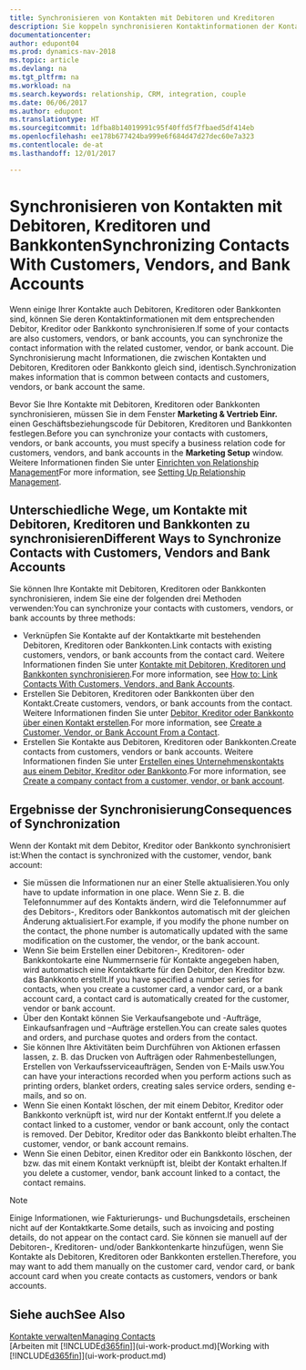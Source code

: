 ```yaml
---
title: Synchronisieren von Kontakten mit Debitoren und Kreditoren
description: Sie koppeln synchronisieren Kontaktinformationen der Kontakte, die auch Debitoren, Kreditoren oder Bankkonten sind, so aktualisieren Sie nur Informationen in einem Bereich.
documentationcenter: 
author: edupont04
ms.prod: dynamics-nav-2018
ms.topic: article
ms.devlang: na
ms.tgt_pltfrm: na
ms.workload: na
ms.search.keywords: relationship, CRM, integration, couple
ms.date: 06/06/2017
ms.author: edupont
ms.translationtype: HT
ms.sourcegitcommit: 1dfba8b14019991c95f40ffd5f7fbaed5df414eb
ms.openlocfilehash: ee178b677424ba999e6f684d47d27dec60e7a323
ms.contentlocale: de-at
ms.lasthandoff: 12/01/2017

---
```

# <a name="synchronizing-contacts-with-customers-vendors-and-bank-accounts"></a><span data-ttu-id="e7800-103">Synchronisieren von Kontakten mit Debitoren, Kreditoren und Bankkonten</span><span class="sxs-lookup"><span data-stu-id="e7800-103">Synchronizing Contacts With Customers, Vendors, and Bank Accounts</span></span>
<span data-ttu-id="e7800-104">Wenn einige Ihrer Kontakte auch Debitoren, Kreditoren oder Bankkonten sind, können Sie deren Kontaktinformationen mit dem entsprechenden Debitor, Kreditor oder Bankkonto synchronisieren.</span><span class="sxs-lookup"><span data-stu-id="e7800-104">If some of your contacts are also customers, vendors, or bank accounts, you can synchronize the contact information with the related customer, vendor, or bank account.</span></span> <span data-ttu-id="e7800-105">Die Synchronisierung macht Informationen, die zwischen Kontakten und Debitoren, Kreditoren oder Bankkonto gleich sind, identisch.</span><span class="sxs-lookup"><span data-stu-id="e7800-105">Synchronization makes information that is common between contacts and customers, vendors, or bank account the same.</span></span>  

<span data-ttu-id="e7800-106">Bevor Sie Ihre Kontakte mit Debitoren, Kreditoren oder Bankkonten synchronisieren, müssen Sie in dem Fenster **Marketing & Vertrieb Einr.** einen Geschäftsbeziehungscode für Debitoren, Kreditoren und Bankkonten festlegen.</span><span class="sxs-lookup"><span data-stu-id="e7800-106">Before you can synchronize your contacts with customers, vendors, or bank accounts, you must specify a business relation code for customers, vendors, and bank accounts in the **Marketing Setup** window.</span></span> <span data-ttu-id="e7800-107">Weitere Informationen finden Sie unter [Einrichten von Relationship Management](marketing-setup-marketing.md)</span><span class="sxs-lookup"><span data-stu-id="e7800-107">For more information, see [Setting Up Relationship Management](marketing-setup-marketing.md).</span></span>

## <a name="different-ways-to-synchronize-contacts-with-customers-vendors-and-bank-accounts"></a><span data-ttu-id="e7800-108">Unterschiedliche Wege, um Kontakte mit Debitoren, Kreditoren und Bankkonten zu synchronisieren</span><span class="sxs-lookup"><span data-stu-id="e7800-108">Different Ways to Synchronize Contacts with Customers, Vendors and Bank Accounts</span></span>
<span data-ttu-id="e7800-109">Sie können Ihre Kontakte mit Debitoren, Kreditoren oder Bankkonten synchronisieren, indem Sie eine der folgenden drei Methoden verwenden:</span><span class="sxs-lookup"><span data-stu-id="e7800-109">You can synchronize your contacts with customers, vendors, or bank accounts by three methods:</span></span>

* <span data-ttu-id="e7800-110">Verknüpfen Sie Kontakte auf der Kontaktkarte mit bestehenden Debitoren, Kreditoren oder Bankkonten.</span><span class="sxs-lookup"><span data-stu-id="e7800-110">Link contacts with existing customers, vendors, or bank accounts from the contact card.</span></span> <span data-ttu-id="e7800-111">Weitere Informationen finden Sie unter [Kontakte mit Debitoren, Kreditoren und Bankkonten synchronisieren](marketing-how-link-contact.md).</span><span class="sxs-lookup"><span data-stu-id="e7800-111">For more information, see [How to: Link Contacts With Customers, Vendors, and Bank Accounts](marketing-how-link-contact.md).</span></span>
* <span data-ttu-id="e7800-112">Erstellen Sie Debitoren, Kreditoren oder Bankkonten über den Kontakt.</span><span class="sxs-lookup"><span data-stu-id="e7800-112">Create customers, vendors, or bank accounts from the contact.</span></span> <span data-ttu-id="e7800-113">Weitere Informationen finden Sie unter [Debitor, Kreditor oder Bankkonto über einen Kontakt erstellen](marketing-how-create-contacts-new-customers-vendors-bank-accounts.md).</span><span class="sxs-lookup"><span data-stu-id="e7800-113">For more information, see [Create a Customer, Vendor, or Bank Account From a Contact](marketing-how-create-contacts-new-customers-vendors-bank-accounts.md).</span></span>
* <span data-ttu-id="e7800-114">Erstellen Sie Kontakte aus Debitoren, Kreditoren oder Bankkonten.</span><span class="sxs-lookup"><span data-stu-id="e7800-114">Create contacts from customers, vendors or bank accounts.</span></span> <span data-ttu-id="e7800-115">Weitere Informationen finden Sie unter [Erstellen eines Unternehmenskontakts aus einem Debitor, Kreditor oder Bankkonto](marketing-how-create-contact-companies.md).</span><span class="sxs-lookup"><span data-stu-id="e7800-115">For more information, see [Create a company contact from a customer, vendor, or bank account](marketing-how-create-contact-companies.md).</span></span>

## <a name="consequences-of-synchronization"></a><span data-ttu-id="e7800-116">Ergebnisse der Synchronisierung</span><span class="sxs-lookup"><span data-stu-id="e7800-116">Consequences of Synchronization</span></span>
<span data-ttu-id="e7800-117">Wenn der Kontakt mit dem Debitor, Kreditor oder Bankkonto synchronisiert ist:</span><span class="sxs-lookup"><span data-stu-id="e7800-117">When the contact is synchronized with the customer, vendor, bank account:</span></span>

* <span data-ttu-id="e7800-118">Sie müssen die Informationen nur an einer Stelle aktualisieren.</span><span class="sxs-lookup"><span data-stu-id="e7800-118">You only have to update information in one place.</span></span> <span data-ttu-id="e7800-119">Wenn Sie z. B. die Telefonnummer auf des Kontakts ändern, wird die Telefonnummer auf des Debitors-, Kreditors oder Bankkontos automatisch mit der gleichen Änderung aktualisiert.</span><span class="sxs-lookup"><span data-stu-id="e7800-119">For example, if you modify the phone number on the contact, the phone number is automatically updated with the same modification on the customer, the vendor, or the bank account.</span></span>
* <span data-ttu-id="e7800-120">Wenn Sie beim Erstellen einer Debitoren-, Kreditoren- oder Bankkontokarte eine Nummernserie für Kontakte angegeben haben, wird automatisch eine Kontaktkarte für den Debitor, den Kreditor bzw. das Bankkonto erstellt.</span><span class="sxs-lookup"><span data-stu-id="e7800-120">If you have specified a number series for contacts, when you create a customer card, a vendor card, or a bank account card, a contact card is automatically created for the customer, vendor or bank account.</span></span>
* <span data-ttu-id="e7800-121">Über den Kontakt können Sie Verkaufsangebote und -Aufträge, Einkaufsanfragen und –Aufträge erstellen.</span><span class="sxs-lookup"><span data-stu-id="e7800-121">You can create sales quotes and orders, and purchase quotes and orders from the contact.</span></span>
* <span data-ttu-id="e7800-122">Sie können Ihre Aktivitäten beim Durchführen von Aktionen erfassen lassen, z. B. das Drucken von Aufträgen oder Rahmenbestellungen, Erstellen von Verkaufsserviceaufträgen, Senden von E-Mails usw.</span><span class="sxs-lookup"><span data-stu-id="e7800-122">You can have your interactions recorded when you perform actions such as printing orders, blanket orders, creating sales service orders, sending e-mails, and so on.</span></span>
* <span data-ttu-id="e7800-123">Wenn Sie einen Kontakt löschen, der mit einem Debitor, Kreditor oder Bankkonto verknüpft ist, wird nur der Kontakt entfernt.</span><span class="sxs-lookup"><span data-stu-id="e7800-123">If you delete a contact linked to a customer, vendor or bank account, only the contact is removed.</span></span> <span data-ttu-id="e7800-124">Der Debitor, Kreditor oder das Bankkonto bleibt erhalten.</span><span class="sxs-lookup"><span data-stu-id="e7800-124">The customer, vendor, or bank account remains.</span></span>
* <span data-ttu-id="e7800-125">Wenn Sie einen Debitor, einen Kreditor oder ein Bankkonto löschen, der bzw. das mit einem Kontakt verknüpft ist, bleibt der Kontakt erhalten.</span><span class="sxs-lookup"><span data-stu-id="e7800-125">If you delete a customer, vendor, bank account linked to a contact, the contact remains.</span></span>

> [!NOTE]  
>   <span data-ttu-id="e7800-126">Einige Informationen, wie Fakturierungs- und Buchungsdetails, erscheinen nicht auf der Kontaktkarte.</span><span class="sxs-lookup"><span data-stu-id="e7800-126">Some details, such as invoicing and posting details, do not appear on the contact card.</span></span> <span data-ttu-id="e7800-127">Sie können sie manuell auf der Debitoren-, Kreditoren- und/oder Bankkontenkarte hinzufügen, wenn Sie Kontakte als Debitoren, Kreditoren oder Bankkonten erstellen.</span><span class="sxs-lookup"><span data-stu-id="e7800-127">Therefore, you may want to add them manually on the customer card, vendor card, or bank account card when you create contacts as customers, vendors or bank accounts.</span></span>

## <a name="see-also"></a><span data-ttu-id="e7800-128">Siehe auch</span><span class="sxs-lookup"><span data-stu-id="e7800-128">See Also</span></span>
[<span data-ttu-id="e7800-129">Kontakte verwalten</span><span class="sxs-lookup"><span data-stu-id="e7800-129">Managing Contacts</span></span>](marketing-contacts.md)  
<span data-ttu-id="e7800-130">[Arbeiten mit [!INCLUDE[d365fin](includes/d365fin_md.md)]](ui-work-product.md)</span><span class="sxs-lookup"><span data-stu-id="e7800-130">[Working with [!INCLUDE[d365fin](includes/d365fin_md.md)]](ui-work-product.md)</span></span>

